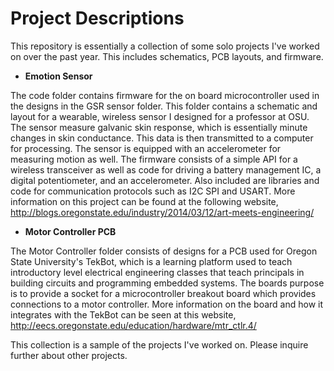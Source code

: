 # Project Descriptions

This repository is essentially a collection of some solo projects I've worked on over
the past year. This includes schematics, PCB layouts, and firmware. 

* **Emotion Sensor**

The code folder contains firmware for the on board microcontroller used in the designs in 
the GSR sensor folder. This folder contains a schematic and layout for a wearable,
wireless sensor I designed for a professor at OSU. The sensor measure galvanic skin 
response, which is essentially minute changes in skin conductance. This data is then 
transmitted to a computer for processing. The sensor is equipped with an accelerometer 
for measuring motion as well. The firmware consists of a simple API for a wireless 
transceiver as well as code for driving a battery management IC, a digital
potentiometer, and an accelerometer. Also included are libraries and code for 
communication protocols such as I2C SPI and USART. More information on this project
can be found at the following website, 
http://blogs.oregonstate.edu/industry/2014/03/12/art-meets-engineering/

* **Motor Controller PCB**

The Motor Controller folder consists of designs for a PCB used for Oregon State 
University's TekBot, which is a learning platform used to teach introductory level 
electrical engineering classes that teach principals in building circuits and programming
embedded systems. The boards purpose is to provide a socket for a microcontroller 
breakout board which provides connections to a motor controller. More information on the 
board and how it integrates with the TekBot can be seen at this website, 
http://eecs.oregonstate.edu/education/hardware/mtr_ctlr.4/

This collection is a sample of the projects I've worked on. Please inquire further about
other projects. 